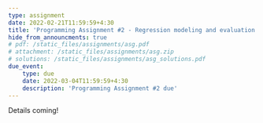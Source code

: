 ```yaml
---
type: assignment
date: 2022-02-21T11:59:59+4:30
title: 'Programming Assignment #2 - Regression modeling and evaluation'
hide_from_announcments: true
# pdf: /static_files/assignments/asg.pdf
# attachment: /static_files/assignments/asg.zip
# solutions: /static_files/assignments/asg_solutions.pdf
due_event: 
    type: due
    date: 2022-03-04T11:59:59+4:30
    description: 'Programming Assignment #2 due'
---
```

Details coming!
